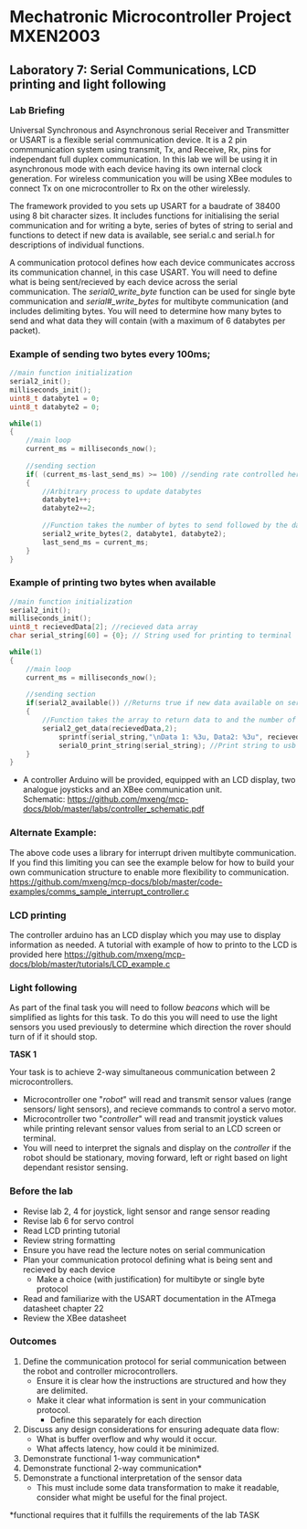 # Mechatronic Microcontroller Project MXEN2003

## Laboratory 7: Serial Communications, LCD printing and light following
### Lab Briefing

Universal Synchronous and Asynchronous serial Receiver and Transmitter or USART is a flexible serial communication device. It is a 2 pin commmunication system using transmit, Tx, and Receive, Rx, pins for independant full duplex communication. In this lab we will be using it in asynchronous mode with each device having its own internal clock generation. For wireless communication you will be using XBee modules to connect Tx on one microcontroller to Rx on the other wirelessly.

The framework provided to you sets up USART for a baudrate of 38400 using 8 bit character sizes. It includes functions for initialising the serial communication and for writing a byte, series of bytes of string to serial and functions to detect if new data is available, see serial.c and serial.h for descriptions of individual functions.

A communication protocol defines how each device communicates accross its communication channel, in this case USART. You will need to define what is being sent/recieved by each device across the serial communication. The *serial0_write_byte* function can be used for single byte communication and *serial#_write_bytes* for multibyte communication (and includes delimiting bytes. You will need to determine how many bytes to send and what data they will contain (with a maximum of 6 databytes per packet).

### Example of sending two bytes every 100ms;


```c
//main function initialization
serial2_init();
milliseconds_init();
uint8_t databyte1 = 0;
uint8_t databyte2 = 0;

while(1)
{
	//main loop
	current_ms = milliseconds_now();
	
	//sending section
	if( (current_ms-last_send_ms) >= 100) //sending rate controlled here
	{
		//Arbitrary process to update databytes
		databyte1++;
		databyte2+=2;
		
		//Function takes the number of bytes to send followed by the databytes as arguments
		serial2_write_bytes(2, databyte1, databyte2); 
		last_send_ms = current_ms;
	}
}
```
### Example of printing two bytes when available

```c
//main function initialization
serial2_init();
milliseconds_init();
uint8_t recievedData[2]; //recieved data array
char serial_string[60] = {0}; // String used for printing to terminal

while(1)
{
	//main loop
	current_ms = milliseconds_now();
	
	//sending section
	if(serial2_available()) //Returns true if new data available on serial buffer
	{
		//Function takes the array to return data to and the number of bytes to be read.
		serial2_get_data(recievedData,2); 
	        sprintf(serial_string,"\nData 1: %3u, Data2: %3u", recievedData[0],recievedData[1]); //Format string
	        serial0_print_string(serial_string); //Print string to usb serial
	}
}
```

- A controller Arduino will be provided, equipped with an LCD display, two analogue joysticks and an XBee communication unit.  
  Schematic: https://github.com/mxeng/mcp-docs/blob/master/labs/controller_schematic.pdf


### Alternate Example:
The above code uses a library for interrupt driven multibyte communication. If you find this limiting you can see the example below for how to build your own communication structure to enable more flexibility to communication.
https://github.com/mxeng/mcp-docs/blob/master/code-examples/comms_sample_interrupt_controller.c


### LCD printing

The controller arduino has an LCD display which you may use to display information as needed.  A tutorial with example of how to printo to the LCD is provided here https://github.com/mxeng/mcp-docs/blob/master/tutorials/LCD_example.c

### Light following

As part of the final task you will need to follow *beacons* which will be simplified as lights for this task. To do this you will need to use the light sensors you used previously to determine which direction the rover should turn of if it should stop.

**TASK 1**

Your task is to achieve 2-way simultaneous communication between 2 microcontrollers. 
- Microcontroller one "*robot*" will read and transmit sensor values (range sensors/ light sensors), and recieve commands to control a servo motor.
- Microcontroller two "*controller*" will read and transmit joystick values while printing relevant sensor values from serial to an LCD screen or terminal.
- You will need to interpret the signals and display on the *controller* if the robot should be stationary, moving forward, left or right based on light dependant resistor sensing.

### Before the lab
- Revise lab 2, 4 for joystick, light sensor and range sensor reading
- Revise lab 6 for servo control
- Read LCD printing tutorial
- Review string formatting
- Ensure you have read the lecture notes on serial communication
- Plan your communication protocol defining what is being sent and recieved by each device
	- Make a choice (with justification) for multibyte or single byte protocol
- Read and familiarize with the USART documentation in the ATmega datasheet chapter 22
- Review the XBee datasheet

### Outcomes

1. Define the communication protocol for serial communication between the robot and controller microcontrollers.
	- Ensure it is clear how the instructions are structured and how they are delimited.
	- Make it clear what information is sent in your communication protocol.
 		- Define this separately for each direction
2. Discuss any design considerations for ensuring adequate data flow:
   	- What is buffer overflow and why would it occur.
   	- What affects latency, how could it be minimized.
3. Demonstrate functional 1-way communication*
4. Demonstrate functional 2-way communication*
5. Demonstrate a functional interpretation of the sensor data
	- This must include some data transformation to make it readable, consider what might be useful for the final project.

*functional requires that it fulfills the requirements of the lab TASK
